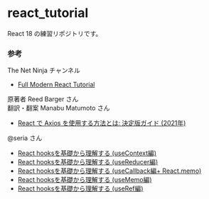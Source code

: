 # react_tutorial
React 18 の練習リポジトリです。

### 参考
The Net Ninja チャンネル
- [Full Modern React Tutorial](https://youtube.com/playlist?list=PL4cUxeGkcC9gZD-Tvwfod2gaISzfRiP9d)

原著者 Reed Barger さん  
翻訳・翻案 Manabu Matumoto さん
- [React で Axios を使用する方法とは: 決定版ガイド (2021年)](https://www.freecodecamp.org/japanese/news/how-to-use-axios-with-react/)

@seria さん
- [React hooksを基礎から理解する (useContext編)](https://qiita.com/seira/items/fccdf4e73c59c491558d)
- [React hooksを基礎から理解する (useReducer編)](https://qiita.com/seira/items/2fbad56e84bda885c84c)
- [React hooksを基礎から理解する (useCallback編+ React.memo)](https://qiita.com/seira/items/8a170cc950241a8fdb23)
- [React hooksを基礎から理解する (useMemo編)](https://qiita.com/seira/items/42576765aecc9fa6b2f8)
- [React hooksを基礎から理解する (useRef編)](https://qiita.com/seira/items/0e6a2d835f1afb50544d)